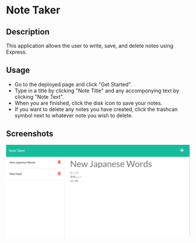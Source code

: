 # Note Taker

## Description

This application allows the user to write, save, and delete notes using Express.

## Usage

- Go to the deployed page and click "Get Started".
- Type in a title by clicking "Note Title" and any accomponying text by clicking "Note Text".
- When you are finished, click the disk icon to save your notes.
- If you want to delete any notes you have created, click the trashcan symbol next to whatever note you wish to delete.

## Screenshots

![screenshot of website](https://github.com/Flumanuck/note-taker/blob/main/Screenshot.PNG?raw=true)
